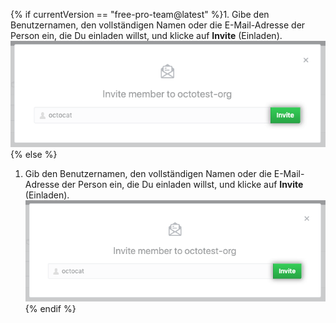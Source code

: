 {% if currentVersion == "free-pro-team@latest" %}1. Gibe den Benutzernamen, den vollständigen Namen oder die E-Mail-Adresse der Person ein, die Du einladen willst, und klicke auf **Invite** (Einladen).
  ![Formular „Invite member" (Mitglied einladen)](/assets/images/help/organizations/org-invite-modal.png){% else %}
1. Gib den Benutzernamen, den vollständigen Namen oder die E-Mail-Adresse der Person ein, die Du einladen willst, und klicke auf **Invite** (Einladen). ![Invite member form](/assets/images/help/organizations/org-invite-modal.png){% endif %}
